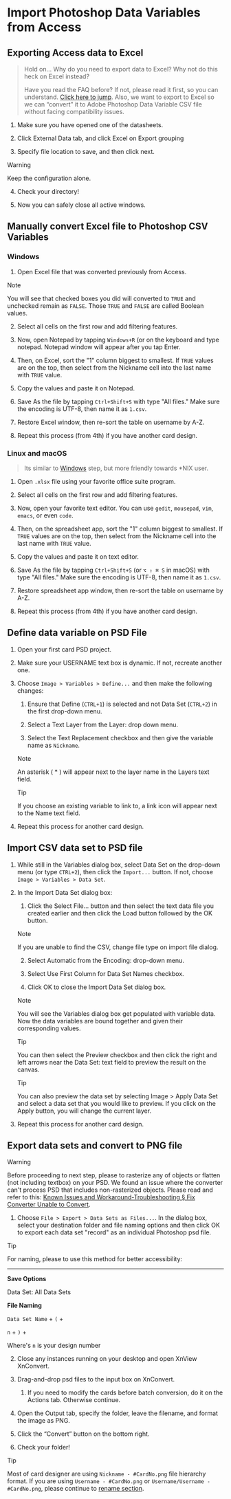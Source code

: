 # Import Photoshop Data Variables from Access

## Exporting Access data to Excel

> Hold on… Why do you need to export data to Excel? Why not do this heck on Excel instead?
>
> Have you read the FAQ before? If not, please read it first, so you can understand. [Click here to jump](prerequisites/readme.md). Also, we want to export to Excel so we can “convert” it to Adobe Photoshop Data Variable CSV file without facing compatibility issues.

1. Make sure you have opened one of the datasheets.

2. Click External Data tab, and click Excel on Export grouping

3. Specify file location to save, and then click next.

> [!WARNING]
> Keep the configuration alone.

4. Check your directory!

5. Now you can safely close all active windows.

## Manually convert Excel file to Photoshop CSV Variables

### Windows

1. Open Excel file that was converted previously from Access.

> [!NOTE]
> You will see that checked boxes you did will converted to `TRUE` and unchecked remain as `FALSE`. Those `TRUE` and `FALSE` are called Boolean values.

2. Select all cells on the first row and add filtering features.

3. Now, open Notepad by tapping `Windows+R` (or on the keyboard and type notepad. Notepad window will appear after you tap Enter.

4. Then, on Excel, sort the "1" column biggest to smallest. If `TRUE` values are on the top, then select from the Nickname cell into the last name with `TRUE` value.

5. Copy the values and paste it on Notepad.

6. Save As the file by tapping `Ctrl+Shift+S` with type "All files." Make sure the encoding is UTF-8, then name it as `1.csv`.

7. Restore Excel window, then re-sort the table on username by A-Z.

8. Repeat this process (from 4th) if you have another card design.

### Linux and macOS

> Its similar to [Windows](#windows) step, but more friendly towards *NIX user.

1. Open `.xlsx` file using your favorite office suite program.

2. Select all cells on the first row and add filtering features.

3. Now, open your favorite text editor. You can use `gedit`, `mousepad`, `vim`, `emacs`, or even `code`.

4. Then, on the spreadsheet app, sort the "1" column biggest to smallest. If `TRUE` values are on the top, then select from the Nickname cell into the last name with `TRUE` value.

5. Copy the values and paste it on text editor.

6. Save As the file by tapping `Ctrl+Shift+S` (or `⌥ ⇧ ⌘ S` in macOS) with type "All files." Make sure the encoding is UTF-8, then name it as `1.csv`.

7. Restore spreadsheet app window, then re-sort the table on username by A-Z.

8. Repeat this process (from 4th) if you have another card design.

## Define data variable on PSD File

1. Open your first card PSD project.

2. Make sure your USERNAME text box is dynamic. If not, recreate another one.

3. Choose `Image > Variables > Define...` and then make the following changes:

   1. Ensure that Define (`CTRL+1`) is selected and not Data Set (`CTRL+2`) in the first drop-down menu.

   2. Select a Text Layer from the Layer: drop down menu.

   3. Select the Text Replacement checkbox and then give the variable name as `Nickname`.

   > [!NOTE]
   > An asterisk ( * ) will appear next to the layer name in the Layers text field.

   > [!TIP]
   > If you choose an existing variable to link to, a link icon will appear next to the Name text field.

4. Repeat this process for another card design.

## Import CSV data set to PSD file

1. While still in the Variables dialog box, select Data Set on the drop-down menu (or type `CTRL+2`), then click the `Import...` button. If not, choose `Image > Variables > Data Set`.

2. In the Import Data Set dialog box:

   1. Click the Select File... button and then select the text data file you created earlier and then click the Load button followed by the OK button.

   > [!NOTE]
   > If you are unable to find the CSV, change file type on import file dialog.

   2. Select Automatic from the Encoding: drop-down menu.

   3. Select Use First Column for Data Set Names checkbox.

   4. Click OK to close the Import Data Set dialog box.

   > [!NOTE]
   > You will see the Variables dialog box get populated with variable data. Now the data variables are bound together and given their corresponding values.

   > [!TIP]
   > You can then select the Preview checkbox and then click the right and left arrows near the Data Set: text field to preview the result on the canvas.

   > [!TIP]
   > You can also preview the data set by selecting Image > Apply Data Set and select a data set that you would like to preview. If you click on the Apply button, you will change the current layer.

3. Repeat this process for another card design.

## Export data sets and convert to PNG file

> [!WARNING]
> Before proceeding to next step, please to rasterize any of objects or flatten (not including textbox) on your PSD. We found an issue where the converter can't process PSD that includes non-rasterized objects. Please read and refer to this: [Known Issues and Workaround-Troubleshooting § Fix Converter Unable to Convert](troubleshooting/photoshop/cant_export.md).

1. Choose `File > Export > Data Sets as Files...`. In the dialog box, select your destination folder and file naming options and then click OK to export each data set "record" as an individual Photoshop psd file.

> [!TIP]
> For naming, please to use this method for better accessibility:
>
> <hr/>
>
> **Save Options**
>
> Data Set: All Data Sets
>
> **File Naming**
>
> `Data Set Name` + `(` +
>
> `n` + `)` +
>
> Where's `n` is your design number

2. Close any instances running on your desktop and open XnView XnConvert.

3. Drag-and-drop psd files to the input box on XnConvert.

   1. If you need to modify the cards before batch conversion, do it on the Actions tab. Otherwise continue.

4. Open the Output tab, specify the folder, leave the filename, and format the image as PNG.

5. Click the “Convert” button on the bottom right.

6. Check your folder!

> [!TIP]
> Most of card designer are using `Nickname - #CardNo.png` file hierarchy format. If you are using `Username - #CardNo.png` or `Username/Username - #CardNo.png`, please continue to [rename section](rename/readme.md).
